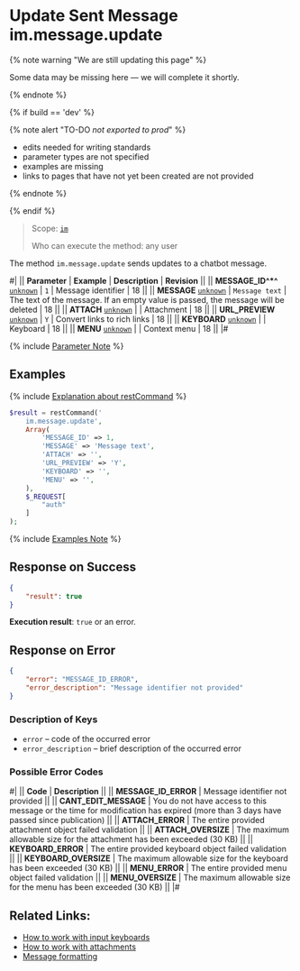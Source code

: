 # Update Sent Message im.message.update

{% note warning "We are still updating this page" %}

Some data may be missing here — we will complete it shortly.

{% endnote %}

{% if build == 'dev' %}

{% note alert "TO-DO _not exported to prod_" %}

- edits needed for writing standards
- parameter types are not specified
- examples are missing
- links to pages that have not yet been created are not provided

{% endnote %}

{% endif %}

> Scope: [`im`](../../scopes/permissions.md)
>
> Who can execute the method: any user

The method `im.message.update` sends updates to a chatbot message.

#|
|| **Parameter** | **Example** | **Description** | **Revision** ||
|| **MESSAGE_ID^*^**
[`unknown`](../../data-types.md) | `1` | Message identifier | 18 ||
|| **MESSAGE**
[`unknown`](../../data-types.md) | `Message text` | The text of the message. If an empty value is passed, the message will be deleted | 18 ||
|| **ATTACH**
[`unknown`](../../data-types.md) | | Attachment | 18 ||
|| **URL_PREVIEW**
[`unknown`](../../data-types.md) | `Y` | Convert links to rich links | 18 ||
|| **KEYBOARD**
[`unknown`](../../data-types.md) | | Keyboard | 18 ||
|| **MENU**
[`unknown`](../../data-types.md) | | Context menu | 18 ||
|#

{% include [Parameter Note](../../../_includes/required.md) %}

## Examples

{% include [Explanation about restCommand](../_includes/rest-command.md) %}

```php
$result = restCommand('
    im.message.update',
    Array(
        'MESSAGE_ID' => 1,
        'MESSAGE' => 'Message text',
        'ATTACH' => '',
        'URL_PREVIEW' => 'Y',
        'KEYBOARD' => '',
        'MENU' => '',
    ),
    $_REQUEST[
        "auth"
    ]
);
```

{% include [Examples Note](../../../_includes/examples.md) %}

## Response on Success

```json
{
    "result": true
}
```

**Execution result**: `true` or an error.

## Response on Error

```json
{
    "error": "MESSAGE_ID_ERROR",
    "error_description": "Message identifier not provided"
}
```

### Description of Keys

- `error` – code of the occurred error
- `error_description` – brief description of the occurred error

### Possible Error Codes

#|
|| **Code** | **Description** ||
|| **MESSAGE_ID_ERROR** | Message identifier not provided ||
|| **CANT_EDIT_MESSAGE** | You do not have access to this message or the time for modification has expired (more than 3 days have passed since publication) ||
|| **ATTACH_ERROR** | The entire provided attachment object failed validation ||
|| **ATTACH_OVERSIZE** | The maximum allowable size for the attachment has been exceeded (30 KB) ||
|| **KEYBOARD_ERROR** | The entire provided keyboard object failed validation ||
|| **KEYBOARD_OVERSIZE** | The maximum allowable size for the keyboard has been exceeded (30 KB) ||
|| **MENU_ERROR** | The entire provided menu object failed validation ||
|| **MENU_OVERSIZE** | The maximum allowable size for the menu has been exceeded (30 KB) ||
|#

## Related Links:

- [How to work with input keyboards](.)
- [How to work with attachments](.)
- [Message formatting](.)